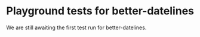 # Playground tests for better-datelines
We are still awaiting the first test run for better-datelines.
